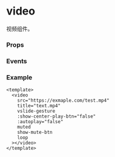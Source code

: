 # video

视频组件。

### Props

<Props :data="props" />

### Events

<Events :data="events" />

### Example

```vue
<template>
  <video
    src="https://exmaple.com/test.mp4"
    title="text.mp4"
    vslide-gesture
    :show-center-play-btn="false"
    :autoplay="false"
    muted
    show-mute-btn
    loop
  ></video>
</template>
```

<script setup>
const props = [
  {
    name: 'src',
    type: 'string',
    default: '',
    required: true,
    desc: '要播放视频的资源地址，支持网络路径、本地临时路径'
  },
  {
    name: 'duration',
    type: 'number',
    default: '',
    required: false,
    desc: '指定视频时长（只是显示视频总时长，不会改变原有视频的进度）'
  },
  {
    name: 'controls',
    type: 'boolean',
    default: 'true',
    required: false,
    desc: '是否显示默认播放控件'
  },
  {
    name: 'autoplay',
    type: 'boolean',
    default: 'false',
    required: false,
    desc: '是否自动播放'
  },
  {
    name: 'loop',
    type: 'boolean',
    default: 'false',
    required: false,
    desc: '是否循环播放'
  },
  {
    name: 'muted',
    type: 'boolean',
    default: 'false',
    required: false,
    desc: '是否静音播放'
  },
  {
    name: 'initial-time',
    type: 'number',
    default: '0',
    required: false,
    desc: '指定视频初始播放位置'
  },
  {
    name: 'direction',
    type: 'number',
    default: '',
    required: false,
    desc: '设置全屏时视频的方向，不指定则根据宽高比自动判断',
    values: [
      { value: 0, desc: '正常竖向' },
      { value: 90, desc: '屏幕逆时针90度' },
      { value: -90, desc: '屏幕顺时针90度' },
    ],
  },
  {
    name: 'show-progress',
    type: 'boolean',
    default: 'true',
    required: false,
    desc: '是否显示控制栏的进度条'
  },
  {
    name: 'show-fullscreen-btn',
    type: 'boolean',
    default: 'true',
    required: false,
    desc: '是否显示控制栏的全屏按钮'
  },
  {
    name: 'show-play-btn',
    type: 'boolean',
    default: 'true',
    required: false,
    desc: '是否显示控制栏的播放按钮'
  },
  {
    name: 'show-mute-btn',
    type: 'boolean',
    default: 'false',
    required: false,
    desc: '是否显示控制栏的静音按钮'
  },
  {
    name: 'show-center-play-btn',
    type: 'boolean',
    default: 'true',
    required: false,
    desc: '是否显示视频中间的播放按钮'
  },
  {
    name: 'show-screen-lock-button',
    type: 'boolean',
    default: 'false',
    required: false,
    desc: '是否显示锁屏按钮，仅在全屏时显示，锁屏后控制栏的操作'
  },
  {
    name: 'object-fit',
    type: 'string',
    default: 'contain',
    required: false,
    desc: '当视频大小与 video 容器大小不一致时，视频的表现形式',
    values: [
      { value: 'contain', desc: '包含' },
      { value: 'fill', desc: '填充' },
      { value: 'cover', desc: '覆盖' },
    ],
  },
  {
    name: 'poster',
    type: 'string',
    default: '',
    required: false,
    desc: '视频封面的图片网络资源地址'
  },
  {
    name: 'title',
    type: 'string',
    default: '',
    required: false,
    desc: '视频的标题，全屏时在顶部展示'
  },
  {
    name: 'play-btn-position',
    type: 'string',
    default: 'bottom',
    required: false,
    desc: '播放按钮的位置',
    values: [
      { value: 'bottom', desc: '控制栏' },
      { value: 'center', desc: '视频中间' }
    ],
  },
   {
    name: 'enable-progress-gesture',
    type: 'boolean',
    default: 'true',
    required: false,
    desc: '是否开启控制进度的手势'
  },
  {
    name: 'enable-play-gesture',
    type: 'boolean',
    default: 'false',
    required: false,
    desc: '是否开启播放手势，即双击切换播放/暂停'
  },
   {
    name: 'vslide-gesture',
    type: 'boolean',
    default: 'false',
    required: false,
    desc: '在非全屏模式下，是否开启亮度与音量调节手势'
  },
  {
    name: 'vslide-gesture-in-fullscreen',
    type: 'boolean',
    default: 'false',
    required: false,
    desc: '在全屏模式下，是否开启亮度与音量调节手势'
  },
]

const events = [
    {
        name: "play", 
        desc: "开始/继续播放时触发", 
        event:""
    },
    {
        name: "pause", 
        desc: "暂停播放时触发", 
        event:""
    },
    {
        name: "ended", 
        desc: "播放到末尾时触发", 
        event:""
    },
    {
        name: "timeupdate", 
        desc: "播放进度变化时触发，触发频率 250ms 一次", 
        event:"{ currentTime: number, duration: number }"
    },
    {
        name: "fullscreenchange", 
        desc: "视频进入和退出全屏时触发", 
        event:"{fullScreen: boolean, direction: 'vertical' | 'horizontal' }"
    },
    {
        name: "waiting", 
        desc: "视频出现缓冲时触发", 
        event:""
    },
    {
        name: "error", 
        desc: "视频播放出错时触发", 
        event:""
    },
    {
        name: "progress", 
        desc: "加载进度变化时触发，只支持一段加载，单位为百分比", 
        event:"{ buffered: number }"
    },
    {
        name: "loadedmetadata", 
        desc: "视频元数据加载完成时触发", 
        event:"{ width: number, height: number, duration: number }"
    },
    {
        name: "controlstoggle", 
        desc: "切换 controls 显示隐藏时触发", 
        event:"{ show: boolean }"
    },
    {
        name: "seekcomplete", 
        desc: "seek 完成时触发，单位为秒", 
        event:"{ position: number }"
    },
]

</script>
